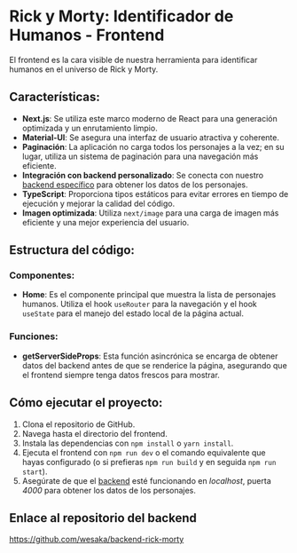 # Rick y Morty: Identificador de Humanos - Frontend

El frontend es la cara visible de nuestra herramienta para identificar humanos en el universo de Rick y Morty.

## Características:

- **Next.js**: Se utiliza este marco moderno de React para una generación optimizada y un enrutamiento limpio.
- **Material-UI**: Se asegura una interfaz de usuario atractiva y coherente.
- **Paginación**: La aplicación no carga todos los personajes a la vez; en su lugar, utiliza un sistema de paginación para una navegación más eficiente.
- **Integración con backend personalizado**: Se conecta con nuestro [backend específico](#enlace-al-repositorio-del-backend) para obtener los datos de los personajes.
- **TypeScript**: Proporciona tipos estáticos para evitar errores en tiempo de ejecución y mejorar la calidad del código.
- **Imagen optimizada**: Utiliza `next/image` para una carga de imagen más eficiente y una mejor experiencia del usuario.

## Estructura del código:

### Componentes:

- **Home**: Es el componente principal que muestra la lista de personajes humanos. Utiliza el hook `useRouter` para la navegación y el hook `useState` para el manejo del estado local de la página actual.

### Funciones:

- **getServerSideProps**: Esta función asincrónica se encarga de obtener datos del backend antes de que se renderice la página, asegurando que el frontend siempre tenga datos frescos para mostrar.

## Cómo ejecutar el proyecto:

1. Clona el repositorio de GitHub.
2. Navega hasta el directorio del frontend.
3. Instala las dependencias con `npm install` o `yarn install`.
4. Ejecuta el frontend con `npm run dev` o el comando equivalente que hayas configurado (o si prefieras `npm run build` y en seguida `npm run start`).
5. Asegúrate de que el [backend](#enlace-al-repositorio-del-backend) esté funcionando en *localhost*, puerta *4000* para obtener los datos de los personajes.

## Enlace al repositorio del backend
https://github.com/wesaka/backend-rick-morty
